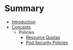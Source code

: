 # Summary

* [Introduction](README.md)
* [Concepts](Concepts/README.md)
    * Policies
        * [Resource Quotas](Concepts/Policies/resourceQuotas.md)
        * [Pod Security Policies](Concepts/Policies/podSecPolicy.md)

